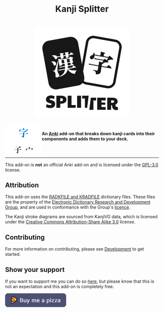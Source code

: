 <h1 align="center">
Kanji Splitter
</h1>

<h1 align="center">

<picture>
  <source srcset="./docs/assets/logo-dark-mode.svg" 
  media="(prefers-color-scheme: dark)"
  height=300
  >
  <img src="./docs/assets/logo-light-mode.svg" height=300>
</picture>

</h1>


<img src="./docs/assets/split.svg" height=100 align="left">

<h4>
    </br>
    An <a href="https://apps.ankiweb.net/">Anki</a> add-on that breaks down kanji cards into their components and adds them to your deck. 
     </br>
      </br>
       </br>
</h4>

<hr>

This add-on is **not** an official Anki add-on and is licensed under the [GPL-3.0](https://www.gnu.org/licenses/gpl-3.0.en.html) license.

## Attribution
This add-on uses the [RADKFILE and KRADFILE](http://www.edrdg.org/krad/kradinf.html) dictionary files. These files are the property of the [Electronic Dictionary Research and Development Group](https://www.edrdg.org/), and are used in conformance with the Group's [licence](https://www.edrdg.org/edrdg/licence.html).

The Kanji stroke diagrams are sourced from KanjiVG data, which is licensed under the [Creative Commons Attribution-Share Alike 3.0](https://creativecommons.org/licenses/by-sa/3.0/) license. 

## Contributing
For more information on contributing, please see [Development](./docs/development.md) to get started.

## Show your support

If you want to support me you can do so [here](https://www.buymeacoffee.com/kadisonm), but please know that this is not an expectation and this add-on is completely free.

[<img src="./docs/assets/support.png" width="200">](https://www.buymeacoffee.com/kadisonm)